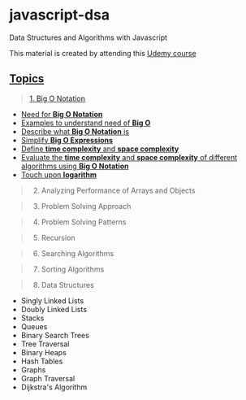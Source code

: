 # javascript-dsa

Data Structures and Algorithms with Javascript

This material is created by attending this [Udemy course](https://www.udemy.com/share/101X5s3@epD9k8IzwG2M-l0Xvkjkl86zC81vfrZFb0q-mBUX0Mf5bwg2Pqd59Gpz685PgzLT/)

## [Topics](./index.ipynb)

> [1. Big O Notation](./material/01-big-o-notation/00-index.ipynb)

-   [Need for **Big O Notation**](./material/01-big-o-notation/01-big-o-notation.ipynb)
-   [Examples to understand need of **Big O**](./material/01-big-o-notation/02-example.ipynb)
-   [Describe what **Big O Notation** is](./material/01-big-o-notation/03-intro-to-big-o.ipynb)
-   [Simplify **Big O Expressions**](./material/01-big-o-notation/04-simplifying-big-o-expression.ipynb)
-   [Define **time complexity** and **space complexity**](./material/01-big-o-notation/05-space-complexity.ipynb)
-   [Evaluate the **time complexity** and **space complexity** of different algorithms using **Big O Notation**](./material/01-big-o-notation/05-space-complexity.ipynb)
-   [Touch upon **logarithm**](./material/01-big-o-notation/06-logarithms.ipynb)

> 2.  Analyzing Performance of Arrays and Objects

> 3.  Problem Solving Approach

> 4.  Problem Solving Patterns

> 5.  Recursion

> 6.  Searching Algorithms

> 7.  Sorting Algorithms

> 8.  Data Structures

-   Singly Linked Lists
-   Doubly Linked Lists
-   Stacks
-   Queues
-   Binary Search Trees
-   Tree Traversal
-   Binary Heaps
-   Hash Tables
-   Graphs
-   Graph Traversal
-   Dijkstra's Algorithm
